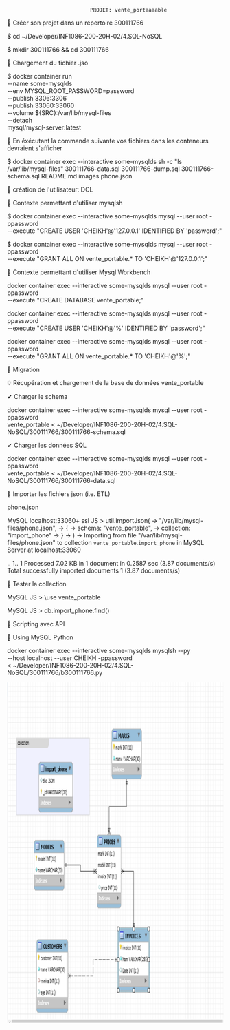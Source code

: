                                PROJET: vente_portaaaable
                               
   📗 Créer son projet dans un répertoire 300111766
   
$ cd ~/Developer/INF1086-200-20H-02/4.SQL-NoSQL

$ mkdir 300111766 && cd 300111766

   📗 Chargement du fichier .jso
   
$ docker container run \
         --name some-mysqlds \
         --env MYSQL_ROOT_PASSWORD=password \
         --publish 3306:3306 \
         --publish 33060:33060 \
         --volume ${SRC}:/var/lib/mysql-files \
         --detach \
         mysql/mysql-server:latest
 
   📗 En éxécutant la commande suivante vos fichiers dans les conteneurs devraient s'afficher
   
$ docker container exec --interactive some-mysqlds sh -c "ls /var/lib/mysql-files"
300111766-data.sql
300111766-dump.sql
300111766-schema.sql
README.md
images
phone.json 

   📗 création de l'utilisateur: DCL
   
  📌 Contexte permettant d'utiliser mysqlsh

$ docker container exec --interactive some-mysqlds mysql --user root -ppassword \
                        --execute "CREATE USER 'CHEIKH'@'127.0.0.1' IDENTIFIED BY 'password';"

$ docker container exec --interactive some-mysqlds mysql --user root -ppassword \
                        --execute "GRANT ALL ON vente_portable.* TO 'CHEIKH'@'127.0.0.1';"
    
    
  📌 Contexte permettant d'utiliser Mysql Workbench
  
  docker container exec --interactive some-mysqlds mysql --user root -ppassword \
                        --execute "CREATE DATABASE vente_portable;"


docker container exec --interactive some-mysqlds mysql --user root -ppassword \
                        --execute "CREATE USER 'CHEIKH'@'%' IDENTIFIED BY 'password';"


docker container exec --interactive some-mysqlds mysql --user root -ppassword \
                        --execute "GRANT ALL ON vente_portable.* TO 'CHEIKH'@'%';"
                        
  📗 Migration

💡 Récupération et chargement de la base de données vente_portable

✔ Charger le schema

docker container exec --interactive some-mysqlds mysql --user root -ppassword \
          vente_portable < ~/Developer/INF1086-200-20H-02/4.SQL-NoSQL/300111766/300111766-schema.sql

✔ Charger les données SQL


docker container exec --interactive some-mysqlds mysql --user root -ppassword \
         vente_portable < ~/Developer/INF1086-200-20H-02/4.SQL-NoSQL/300111766/300111766-data.sql


  📗 Importer les fichiers json (i.e. ETL)

phone.json

 MySQL  localhost:33060+ ssl  JS > util.importJson(
                                ->               "/var/lib/mysql-files/phone.json",
                                ->               {
                                ->                   schema: "vente_portable",
                                ->                   collection: "import_phone"
                                ->               }
                                ->           )
                                ->
Importing from file "/var/lib/mysql-files/phone.json" to collection `vente_portable`.`import_phone` in MySQL Server at localhost:33060

.. 1.. 1
Processed 7.02 KB in 1 document in 0.2587 sec (3.87 documents/s)
Total successfully imported documents 1 (3.87 documents/s)

 
 📗 Tester la collection

MySQL  JS > \use vente_portable

MySQL  JS > db.import_phone.find()

 📗 Scripting avec API
 
📌 Using MySQL Python

docker container exec --interactive some-mysqlds mysqlsh --py \
                        --host localhost --user CHEIKH -ppassword \
                   < ~/Developer/INF1086-200-20H-02/4.SQL-NoSQL/300111766/b300111766.py
                   
<img src="phone.PNG" witdth=920 height=791 ></img>



                  

          
          
          
                        
                        

  




         
